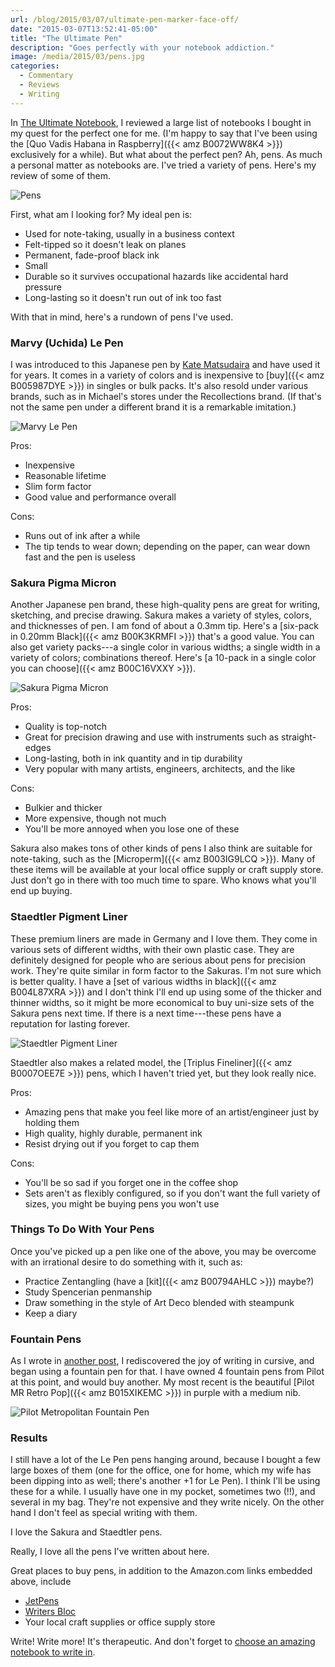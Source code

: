 ```yaml
---
url: /blog/2015/03/07/ultimate-pen-marker-face-off/
date: "2015-03-07T13:52:41-05:00"
title: "The Ultimate Pen"
description: "Goes perfectly with your notebook addiction."
image: /media/2015/03/pens.jpg
categories:
  - Commentary
  - Reviews
  - Writing
---
```


In [The Ultimate Notebook](/blog/2013/07/10/ultimate-notebook-and-journal-face-off/),
I reviewed a large list of notebooks I bought in my quest for the perfect one
for me. (I'm happy to say that I've been using the [Quo Vadis Habana in Raspberry]({{< amz B0072WW8K4 >}}) exclusively
for a while). But what about the perfect pen? Ah, pens. As much a personal
matter as notebooks are. I've tried a variety of pens. Here's my review of some
of them.

<!--more-->

![Pens](/media/2015/03/pens.jpg)

First, what am I looking for? My ideal pen is:

* Used for note-taking, usually in a business context
* Felt-tipped so it doesn't leak on planes
* Permanent, fade-proof black ink
* Small
* Durable so it survives occupational hazards like accidental hard pressure
* Long-lasting so it doesn't run out of ink too fast

With that in mind, here's a rundown of pens I've used.

### Marvy (Uchida) Le Pen

I was introduced to this Japanese pen by [Kate Matsudaira](http://katemats.com/) and have used it for years. It comes in a variety of colors and is inexpensive to [buy]({{< amz B005987DYE >}}) in singles or bulk packs. It's also resold under various brands, such as in Michael's stores under the Recollections brand. (If that's not the same pen under a different brand it is a remarkable imitation.)

![Marvy Le Pen](/media/2015/03/le-pen.jpg)

Pros:

* Inexpensive
* Reasonable lifetime
* Slim form factor
* Good value and performance overall

Cons:

* Runs out of ink after a while
* The tip tends to wear down; depending on the paper, can wear down fast and the pen is useless

### Sakura Pigma Micron

Another Japanese pen brand, these high-quality pens are great for writing, sketching, and precise drawing.  Sakura makes a variety of styles, colors, and thicknesses of pen. I am fond of about a 0.3mm tip. Here's a [six-pack in 0.20mm Black]({{< amz B00K3KRMFI >}}) that's a good value. You can also get variety packs---a single color in various widths; a single width in a variety of colors; combinations thereof. Here's [a 10-pack in a single color you can choose]({{< amz B00C16VXXY >}}).

![Sakura Pigma Micron](/media/2015/03/sakura-pigma-micron.jpg)

Pros:

* Quality is top-notch
* Great for precision drawing and use with instruments such as straight-edges
* Long-lasting, both in ink quantity and in tip durability
* Very popular with many artists, engineers, architects, and the like

Cons:

* Bulkier and thicker
* More expensive, though not much
* You'll be more annoyed when you lose one of these

Sakura also makes tons of other kinds of pens I also think are suitable for note-taking, such as the [Microperm]({{< amz B003IG9LCQ >}}). Many of these items will be available at your local office supply or craft supply store. Just don't go in there with too much time to spare. Who knows what you'll end up buying.

### Staedtler Pigment Liner

These premium liners are made in Germany and I love them. They come in various sets of different widths, with their own plastic case. They are definitely designed for people who are serious about pens for precision work. They're quite similar in form factor to the Sakuras. I'm not sure which is better quality. I have a [set of various widths in black]({{< amz B004L87XRA >}}) and I don't think I'll end up using some of the thicker and thinner widths, so it might be more economical to buy uni-size sets of the Sakura pens next time. If there is a next time---these pens have a reputation for lasting forever.

![Staedtler Pigment Liner](/media/2015/03/staedtler-pigment-liner.jpg)

Staedtler also makes a related model, the [Triplus Fineliner]({{< amz B0007OEE7E >}}) pens, which I haven't tried yet, but they look really nice.

Pros:

* Amazing pens that make you feel like more of an artist/engineer just by holding them
* High quality, highly durable, permanent ink
* Resist drying out if you forget to cap them

Cons:

* You'll be so sad if you forget one in the coffee shop
* Sets aren't as flexibly configured, so if you don't want the full variety of sizes, you might be buying pens you won't use

### Things To Do With Your Pens

Once you've picked up a pen like one of the above, you may be overcome with an
irrational desire to do something with it, such as:

* Practice Zentangling (have a [kit]({{< amz B00794AHLC >}}) maybe?)
* Study Spencerian penmanship
* Draw something in the style of Art Deco blended with steampunk
* Keep a diary

### Fountain Pens

As I wrote in [another post](/blog/cursive/), I rediscovered the joy of writing
in cursive, and began using a fountain pen for that. I have owned 4 fountain
pens from Pilot at this point, and would buy another. My most recent is the
beautiful [Pilot MR Retro
Pop]({{< amz B015XIKEMC >}}) in purple with
a medium nib.

![Pilot Metropolitan Fountain Pen](/media/2015/03/pilot-fountain-pen.jpg)

### Results

I still have a lot of the Le Pen pens hanging around, because I bought a few large boxes of them (one for the office, one for home, which my wife has been dipping into as well; there's another +1 for Le Pen). I think I'll be using these for a while. I usually have one in my pocket, sometimes two (!!), and several in my bag. They're not expensive and they write nicely. On the other hand I don't feel as special writing with them.

I love the Sakura and Staedtler pens.

Really, I love all the pens I've written about here.

Great places to buy pens, in addition to the Amazon.com links embedded above, include

* [JetPens](http://www.jetpens.com/)
* [Writers Bloc](http://www.shopwritersbloc.com/)
* Your local craft supplies or office supply store

Write! Write more! It's therapeutic. And don't forget to [choose an amazing notebook to write in](/blog/2013/07/10/ultimate-notebook-and-journal-face-off/).

